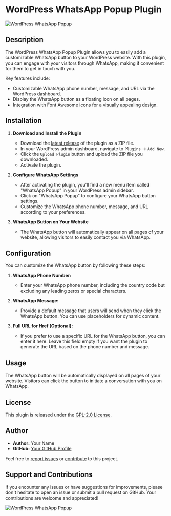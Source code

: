 # WordPress WhatsApp Popup Plugin

![WordPress WhatsApp Popup](screenshot.png)

## Description

The WordPress WhatsApp Popup Plugin allows you to easily add a customizable WhatsApp button to your WordPress website. With this plugin, you can engage with your visitors through WhatsApp, making it convenient for them to get in touch with you.

Key features include:

- Customizable WhatsApp phone number, message, and URL via the WordPress dashboard.
- Display the WhatsApp button as a floating icon on all pages.
- Integration with Font Awesome icons for a visually appealing design.

## Installation

1. **Download and Install the Plugin**

   - Download the [latest release](https://github.com/zakichan719/wordpress-whatsApp-popup-plugin/releases/latest) of the plugin as a ZIP file.
   - In your WordPress admin dashboard, navigate to `Plugins` → `Add New`.
   - Click the `Upload Plugin` button and upload the ZIP file you downloaded.
   - Activate the plugin.

2. **Configure WhatsApp Settings**

   - After activating the plugin, you'll find a new menu item called "WhatsApp Popup" in your WordPress admin sidebar.
   - Click on "WhatsApp Popup" to configure your WhatsApp button settings.
   - Customize the WhatsApp phone number, message, and URL according to your preferences.

3. **WhatsApp Button on Your Website**

   - The WhatsApp button will automatically appear on all pages of your website, allowing visitors to easily contact you via WhatsApp.

## Configuration

You can customize the WhatsApp button by following these steps:

1. **WhatsApp Phone Number:**

   - Enter your WhatsApp phone number, including the country code but excluding any leading zeros or special characters.

2. **WhatsApp Message:**

   - Provide a default message that users will send when they click the WhatsApp button. You can use placeholders for dynamic content.

3. **Full URL for Href (Optional):**

   - If you prefer to use a specific URL for the WhatsApp button, you can enter it here. Leave this field empty if you want the plugin to generate the URL based on the phone number and message.

## Usage

The WhatsApp button will be automatically displayed on all pages of your website. Visitors can click the button to initiate a conversation with you on WhatsApp.

## License

This plugin is released under the [GPL-2.0 License](LICENSE).

## Author

- **Author:** Your Name
- **GitHub:** [Your GitHub Profile](https://github.com/zakichan719)

Feel free to [report issues](https://github.com/zakichan719/wordpress-whatsApp-popup-plugin/issues) or [contribute](https://github.com/zakichan719/wordpress-whatsApp-popup-plugin/pulls) to this project.

## Support and Contributions

If you encounter any issues or have suggestions for improvements, please don't hesitate to open an issue or submit a pull request on GitHub. Your contributions are welcome and appreciated!

![WordPress WhatsApp Popup](screenshot.png)
